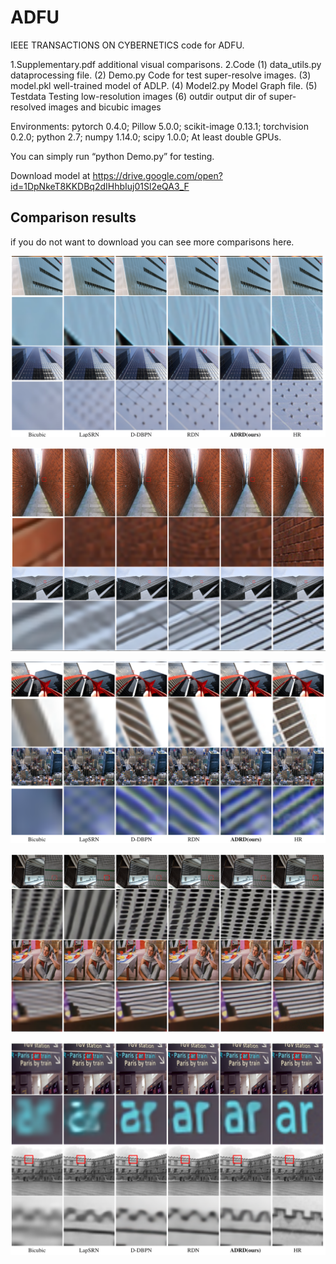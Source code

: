# ADFU
IEEE TRANSACTIONS ON CYBERNETICS code for ADFU.

1.Supplementary.pdf additional visual comparisons.
2.Code
(1) data_utils.py   dataprocessing file.
(2) Demo.py	    Code for test super-resolve images.
(3) model.pkl	    well-trained model of ADLP.
(4) Model2.py	    Model Graph file.
(5) Testdata	    Testing low-resolution images
(6) outdir	    output dir of super-resolved images and bicubic images

Environments: pytorch 0.4.0; Pillow 5.0.0; scikit-image 0.13.1; torchvision 0.2.0; python 2.7; numpy 1.14.0; scipy 1.0.0; At least double GPUs.

You can simply run “python Demo.py” for testing.

Download model at https://drive.google.com/open?id=1DpNkeT8KKDBq2dIHhbIuj01Sl2eQA3_F

## Comparison results

if you do not want to download you can see more comparisons here.

![Image text](https://github.com/IJCAI19-ADRD/ADRD/raw/master/compareimage/1/1.png)

![Image text](https://github.com/IJCAI19-ADRD/ADRD/raw/master/compareimage/1/2.png)

![Image text](https://github.com/IJCAI19-ADRD/ADRD/raw/master/compareimage/1/3.png)

![Image text](https://github.com/IJCAI19-ADRD/ADRD/raw/master/compareimage/1/5.png)

![Image text](https://github.com/IJCAI19-ADRD/ADRD/raw/master/compareimage/1/4.png)
